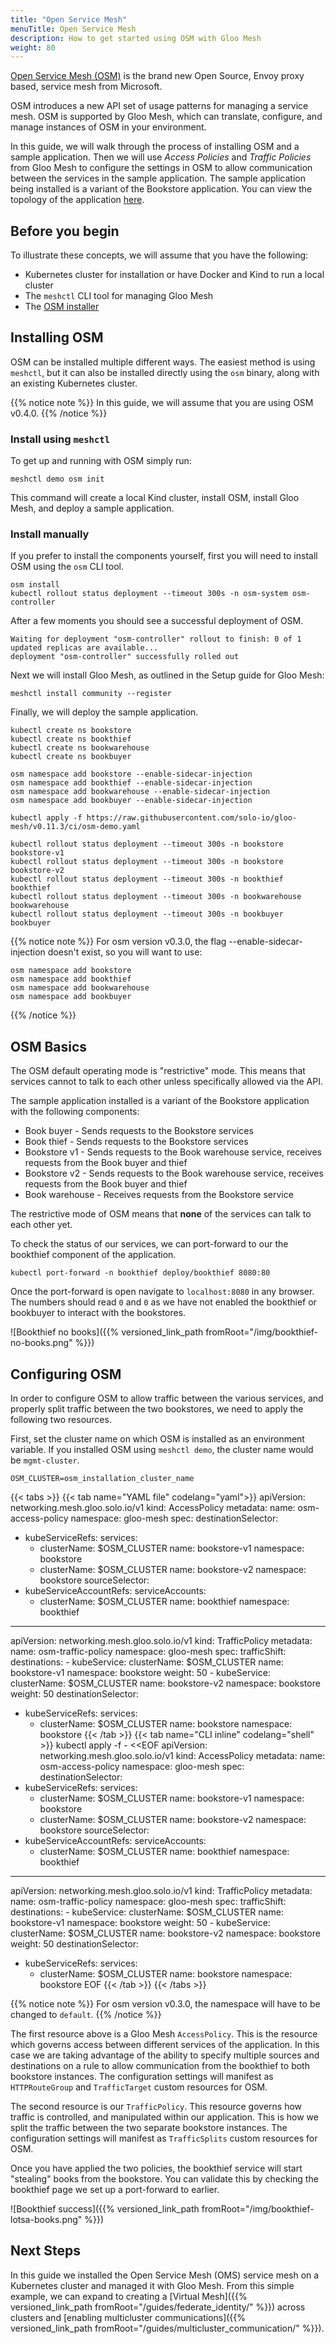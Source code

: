 ```yaml
---
title: "Open Service Mesh"
menuTitle: Open Service Mesh
description: How to get started using OSM with Gloo Mesh
weight: 80
---
```


[Open Service Mesh (OSM)](https://openservicemesh.io/) is the brand new Open Source, Envoy proxy based, service mesh from Microsoft.

OSM introduces a new API set of usage patterns for managing a service mesh. OSM is supported by Gloo Mesh, which can translate, configure, and manage instances of OSM in your environment. 

In this guide, we will walk through the process of installing OSM and a sample application. Then we will use *Access Policies* and *Traffic Policies* from Gloo Mesh to configure the settings in OSM to allow communication between the services in the sample application. The sample application being installed is a variant of the Bookstore application. You can view the topology of the application [here](https://github.com/openservicemesh/osm/blob/main/img/book-thief-app-topology.jpg).

## Before you begin
To illustrate these concepts, we will assume that you have the following:

* Kubernetes cluster for installation or have Docker and Kind to run a local cluster
* The `meshctl` CLI tool for managing Gloo Mesh
* The [OSM installer](https://github.com/openservicemesh/osm/releases)

## Installing OSM

OSM can be installed multiple different ways. The easiest method is using `meshctl`, but it can also be installed directly using the `osm` binary, along with an existing Kubernetes cluster.

{{% notice note %}}
In this guide, we will assume that you are using OSM v0.4.0.
{{% /notice %}}

### Install using `meshctl`

To get up and running with OSM simply run:

```shell script
meshctl demo osm init
``` 

This command will create a local Kind cluster, install OSM, install Gloo Mesh, and deploy a sample application.

### Install manually

If you prefer to install the components yourself, first you will need to install OSM using the `osm` CLI tool.

```shell
osm install
kubectl rollout status deployment --timeout 300s -n osm-system osm-controller
```

After a few moments you should see a successful deployment of OSM.

```shell
Waiting for deployment "osm-controller" rollout to finish: 0 of 1 updated replicas are available...
deployment "osm-controller" successfully rolled out
```

Next we will install Gloo Mesh, as outlined in the Setup guide for Gloo Mesh:

```shell
meshctl install community --register
```

Finally, we will deploy the sample application.

```shell
kubectl create ns bookstore
kubectl create ns bookthief 
kubectl create ns bookwarehouse 
kubectl create ns bookbuyer

osm namespace add bookstore --enable-sidecar-injection
osm namespace add bookthief --enable-sidecar-injection
osm namespace add bookwarehouse --enable-sidecar-injection
osm namespace add bookbuyer --enable-sidecar-injection

kubectl apply -f https://raw.githubusercontent.com/solo-io/gloo-mesh/v0.11.3/ci/osm-demo.yaml

kubectl rollout status deployment --timeout 300s -n bookstore bookstore-v1
kubectl rollout status deployment --timeout 300s -n bookstore bookstore-v2
kubectl rollout status deployment --timeout 300s -n bookthief bookthief
kubectl rollout status deployment --timeout 300s -n bookwarehouse bookwarehouse
kubectl rollout status deployment --timeout 300s -n bookbuyer bookbuyer
```

{{% notice note %}}
For osm version v0.3.0, the flag --enable-sidecar-injection doesn't exist, so you will want to use:
```
osm namespace add bookstore
osm namespace add bookthief
osm namespace add bookwarehouse
osm namespace add bookbuyer
```
{{% /notice %}}

## OSM Basics

The OSM default operating mode is "restrictive" mode. This means that services cannot to talk to each other unless specifically allowed via the API.

The sample application installed is a variant of the Bookstore application with the following components:

* Book buyer - Sends requests to the Bookstore services
* Book thief - Sends requests to the Bookstore services
* Bookstore v1 - Sends requests to the Book warehouse service, receives requests from the Book buyer and thief
* Bookstore v2 - Sends requests to the Book warehouse service, receives requests from the Book buyer and thief
* Book warehouse - Receives requests from the Bookstore service

The restrictive mode of OSM means that **none** of the services can talk to each other yet.

To check the status of our services, we can port-forward to our the bookthief component of the application. 

```shell
kubectl port-forward -n bookthief deploy/bookthief 8080:80
```

Once the port-forward is open navigate to `localhost:8080` in any browser. The numbers should read `0` and `0`
as we have not enabled the bookthief or bookbuyer to interact with the bookstores.

![Bookthief no books]({{% versioned_link_path fromRoot="/img/bookthief-no-books.png" %}})

## Configuring OSM

In order to configure OSM to allow traffic between the various services, and properly split traffic between the two bookstores, we need to apply the following two resources.

First, set the cluster name on which OSM is installed as an environment variable. If you installed OSM using `meshctl demo`, the cluster name would be `mgmt-cluster`.
```shell
OSM_CLUSTER=osm_installation_cluster_name
```

{{< tabs >}}
{{< tab name="YAML file" codelang="yaml">}}
apiVersion: networking.mesh.gloo.solo.io/v1
kind: AccessPolicy
metadata:
  name: osm-access-policy
  namespace: gloo-mesh
spec:
  destinationSelector:
  - kubeServiceRefs:
      services:
      - clusterName: $OSM_CLUSTER
        name: bookstore-v1
        namespace: bookstore
      - clusterName: $OSM_CLUSTER
        name: bookstore-v2
        namespace: bookstore
  sourceSelector:
  - kubeServiceAccountRefs:
      serviceAccounts:
      - clusterName: $OSM_CLUSTER
        name: bookthief
        namespace: bookthief
---
apiVersion: networking.mesh.gloo.solo.io/v1
kind: TrafficPolicy
metadata:
  name: osm-traffic-policy
  namespace: gloo-mesh
spec:
  trafficShift:
    destinations:
    - kubeService:
        clusterName: $OSM_CLUSTER
        name: bookstore-v1
        namespace: bookstore
      weight: 50
    - kubeService:
        clusterName: $OSM_CLUSTER
        name: bookstore-v2
        namespace: bookstore
      weight: 50
  destinationSelector:
  - kubeServiceRefs:
      services:
      - clusterName: $OSM_CLUSTER
        name: bookstore
        namespace: bookstore
{{< /tab >}}
{{< tab name="CLI inline" codelang="shell" >}}
kubectl apply -f - <<EOF
apiVersion: networking.mesh.gloo.solo.io/v1
kind: AccessPolicy
metadata:
  name: osm-access-policy
  namespace: gloo-mesh
spec:
  destinationSelector:
  - kubeServiceRefs:
      services:
      - clusterName: $OSM_CLUSTER
        name: bookstore-v1
        namespace: bookstore
      - clusterName: $OSM_CLUSTER
        name: bookstore-v2
        namespace: bookstore
  sourceSelector:
  - kubeServiceAccountRefs:
      serviceAccounts:
      - clusterName: $OSM_CLUSTER
        name: bookthief
        namespace: bookthief
---
apiVersion: networking.mesh.gloo.solo.io/v1
kind: TrafficPolicy
metadata:
  name: osm-traffic-policy
  namespace: gloo-mesh
spec:
  trafficShift:
    destinations:
    - kubeService:
        clusterName: $OSM_CLUSTER
        name: bookstore-v1
        namespace: bookstore
      weight: 50
    - kubeService:
        clusterName: $OSM_CLUSTER
        name: bookstore-v2
        namespace: bookstore
      weight: 50
  destinationSelector:
  - kubeServiceRefs:
      services:
      - clusterName: $OSM_CLUSTER
        name: bookstore
        namespace: bookstore
EOF
{{< /tab >}}
{{< /tabs >}}

{{% notice note %}}
For osm version v0.3.0, the namespace will have to be changed to `default`.
{{% /notice %}}

The first resource above is a Gloo Mesh `AccessPolicy`. This is the resource which governs access between different services of the application. In this case we are taking advantage of the ability to specify multiple sources and destinations on a rule to allow communication from the bookthief to both bookstore instances. The configuration settings will manifest as `HTTPRouteGroup` and `TrafficTarget` custom resources for OSM.

The second resource is our `TrafficPolicy`. This resource governs how traffic is controlled, and manipulated within our application. This is how we split the traffic between the two separate bookstore instances. The configuration settings will manifest as `TrafficSplits` custom resources for OSM.

Once you have applied the two policies, the bookthief service will start "stealing" books from the bookstore. You can validate this by checking the bookthief page we set up a port-forward to earlier.

![Bookthief success]({{% versioned_link_path fromRoot="/img/bookthief-lotsa-books.png" %}})

## Next Steps

In this guide we installed the Open Service Mesh (OMS) service mesh on a Kubernetes cluster and managed it with Gloo Mesh. From this simple example, we can expand to creating a [Virtual Mesh]({{% versioned_link_path fromRoot="/guides/federate_identity/" %}}) across clusters and [enabling multicluster communications]({{% versioned_link_path fromRoot="/guides/multicluster_communication/" %}}).

